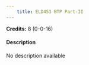 ```yaml
---
    title: ELD453 BTP Part-II
---
```

**Credits:** 8 (0-0-16)



#### Description 
No description available